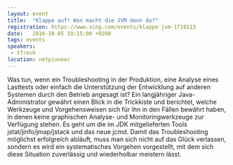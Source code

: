 ```yaml
---
layout: event
title:  "Klappe auf! Was macht die JVM denn da?"
registration: https://www.xing.com/events/klappe-jvm-1719113
date:   2016-10-05 19:15:00 +0200
tags: events
speakers: 
 - tfrech
location: netpioneer
---
```


Was tun, wenn ein Troubleshooting in der Produktion, eine Analyse eines Lasttests oder einfach die Unterstützung der Entwicklung auf anderen Systemen durch den Betrieb angesagt ist? Ein langjähriger Java-Administrator gewährt einen Blick in die Trickkiste und berichtet, welche Werkzeuge und Vorgehensweisen sich für ihn in den Fällen bewährt haben, in denen keine graphischen Analyse- und Monitoringwerkzeuge zur Verfügung stehen. Es geht um die im JDK mitgelieferten Tools jstat/jinfo/jmap/jstack und das neue jcmd. Damit das Troubleshooting möglichst erfolgreich abläuft, muss man sich nicht auf das Glück verlassen, sondern es wird ein systematisches Vorgehen vorgestellt, mit dem sich diese Situation zuverlässig und wiederholbar meistern lässt.
